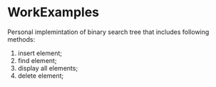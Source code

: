 # WorkExamples
Personal implemintation of binary search tree that includes following methods:
1) insert element;
2) find element;
3) display all elements;
4) delete element;
